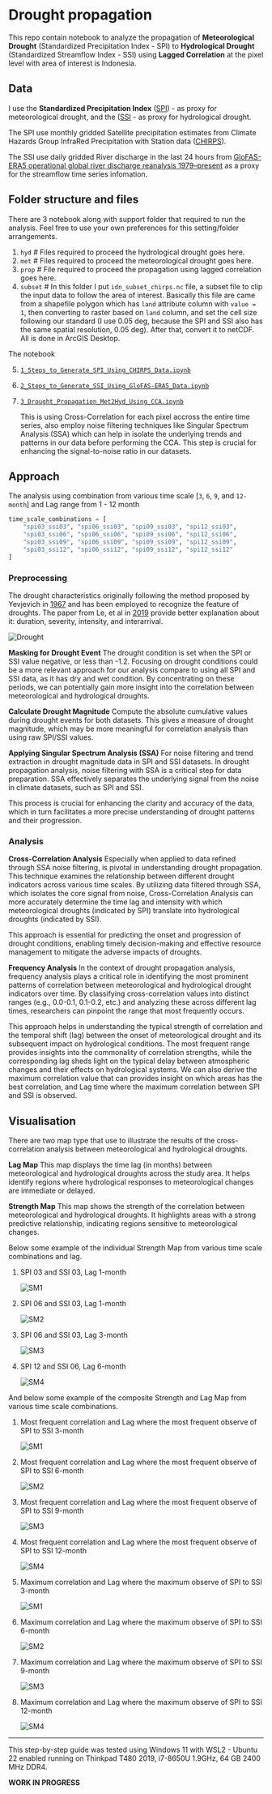 # Drought propagation

This repo contain notebook to analyze the propagation of **Meteorological Drought** (Standardized Precipitation Index - SPI) to **Hydrological Drought** (Standardized Streamflow Index - SSI) using **Lagged Correlation** at the pixel level with area of interest is Indonesia.

## Data

I use the **Standardized Precipitation Index** ([SPI](https://library.wmo.int/viewer/39629/download?file=wmo_1090_en.pdf&type=pdf&navigator=1)) - as proxy for meteorological drought, and the ([SSI](https://doi.org/10.1029/2019WR026315) - as proxy for hydrological drought. 

The SPI use monthly gridded Satellite precipitation estimates from Climate Hazards Group InfraRed Precipitation with Station data ([CHIRPS](https://doi.org/10.1038/sdata.2015.66)). 

The SSI use daily gridded River discharge in the last 24 hours from [GloFAS-ERA5 operational global river discharge reanalysis 1979–present](https://doi.org/10.5194/essd-12-2043-2020) as a proxy for the streamflow time series infomation.

## Folder structure and files

There are 3 notebook along with support folder that required to run the analysis. Feel free to use your own preferences for this setting/folder arrangements.

1. `hyd` # Files required to proceed the hydrological drought goes here.
2. `met` # Files required to proceed the meteorological drought goes here.
3. `prop` # File required to proceed the propagation using lagged correlation goes here.
4. `subset` # In this folder I put `idn_subset_chirps.nc` file, a subset file to clip the input data to follow the area of interest. Basically this file are came from a shapefile polygon which has `land` attribute column with `value = 1`, then converting to raster based on `land` column, and set the cell size following our standard (I use 0.05 deg, because the SPI and SSI also has the same spatial resolution, 0.05 deg). After that, convert it to netCDF. All is done in ArcGIS Desktop.

The notebook

5. [`1_Steps_to_Generate_SPI_Using_CHIRPS_Data.ipynb`](./1_Steps_to_Generate_SPI_Using_CHIRPS_Data.ipynb)
6. [`2_Steps_to_Generate_SSI_Using_GloFAS-ERA5_Data.ipynb`](./2_Steps_to_Generate_SSI_Using_GloFAS-ERA5_Data.ipynb)
7. [`3_Drought_Propagation_Met2Hyd_Using_CCA.ipynb`](./3_Drought_Propagation_Met2Hyd_Using_CCA.ipynb)

	This is using Cross-Correlation for each pixel accross the entire time series, also employ noise filtering techniques like Singular Spectrum Analysis (SSA) which can help in isolate the underlying trends and patterns in our data before performing the CCA. This step is crucial for enhancing the signal-to-noise ratio in our datasets. 

## Approach

The analysis using combination from various time scale [`3`, `6`, `9`, and `12-month`] and Lag range from 1 - 12 month

```python
time_scale_combinations = [
    "spi03_ssi03", "spi06_ssi03", "spi09_ssi03", "spi12_ssi03",
    "spi03_ssi06", "spi06_ssi06", "spi09_ssi06", "spi12_ssi06",
    "spi03_ssi09", "spi06_ssi09", "spi09_ssi09", "spi12_ssi09",
    "spi03_ssi12", "spi06_ssi12", "spi09_ssi12", "spi12_ssi12"
]
```

### Preprocessing

The drought characteristics originally following the method proposed by Yevjevich in [1967](https://www.engr.colostate.edu/ce/facultystaff/yevjevich/papers/HydrologyPapers_n23_1967.pdf) and has been employed to recognize the feature of droughts. The paper from Le, et al in [2019](https://www.researchgate.net/publication/333171255_Space-time_variability_of_drought_over_Vietnam) provide better explanation about it: duration, severity, intensity, and interarrival.

![Drought](./prop/images/drought-runtheory.png)

**Masking for Drought Event** The drought condition is set when the SPI or SSI value negative, or less than -1.2. Focusing on drought conditions could be a more relevant approach for our analysis compare to using all SPI and SSI data, as it has dry and wet condition. By concentrating on these periods, we can potentially gain more insight into the correlation between meteorological and hydrological droughts.

**Calculate Drought Magnitude** Compute the absolute cumulative values during drought events for both datasets. This gives a measure of drought magnitude, which may be more meaningful for correlation analysis than using raw SPI/SSI values.

**Applying Singular Spectrum Analysis (SSA)** For noise filtering and trend extraction in drought magnitude data in SPI and SSI datasets. In drought propagation analysis, noise filtering with SSA is a critical step for data preparation. SSA effectively separates the underlying signal from the noise in climate datasets, such as SPI and SSI. 

This process is crucial for enhancing the clarity and accuracy of the data, which in turn facilitates a more precise understanding of drought patterns and their progression.

### Analysis

**Cross-Correlation Analysis** Especially when applied to data refined through SSA noise filtering, is pivotal in understanding drought propagation. This technique examines the relationship between different drought indicators across various time scales. By utilizing data filtered through SSA, which isolates the core signal from noise, Cross-Correlation Analysis can more accurately determine the time lag and intensity with which meteorological droughts (indicated by SPI) translate into hydrological droughts (indicated by SSI). 

This approach is essential for predicting the onset and progression of drought conditions, enabling timely decision-making and effective resource management to mitigate the adverse impacts of droughts.

**Frequency Analysis** In the context of drought propagation analysis, frequency analysis plays a critical role in identifying the most prominent patterns of correlation between meteorological and hydrological drought indicators over time. By classifying cross-correlation values into distinct ranges (e.g., 0.0-0.1, 0.1-0.2, etc.) and analyzing these across different lag times, researchers can pinpoint the range that most frequently occurs.

This approach helps in understanding the typical strength of correlation and the temporal shift (lag) between the onset of meteorological drought and its subsequent impact on hydrological conditions. The most frequent range provides insights into the commonality of correlation strengths, while the corresponding lag sheds light on the typical delay between atmospheric changes and their effects on hydrological systems. We can also derive the maximum correlation value that can provides insight on which areas has the best correlation, and Lag time where the maximum correlation between SPI and SSI is observed.

## Visualisation

There are two map type that use to  illustrate the results of the cross-correlation analysis between meteorological and hydrological droughts.

**Lag Map** This map displays the time lag (in months) between meteorological and hydrological droughts across the study area. It helps identify regions where hydrological responses to meteorological changes are immediate or delayed.

**Strength Map** This map shows the strength of the correlation between meteorological and hydrological droughts. It highlights areas with a strong predictive relationship, indicating regions sensitive to meteorological changes.

Below some example of the individual Strength Map from various time scale combinations and lag.

1. SPI 03 and SSI 03, Lag 1-month

	![SM1](./prop/images/cor_spi03_ssi03_lag01.png)

2. SPI 06 and SSI 03, Lag 1-month

	![SM2](./prop/images/cor_spi06_ssi03_lag01.png)

3. SPI 06 and SSI 03, Lag 3-month

	![SM3](./prop/images/cor_spi06_ssi03_lag03.png)

4. SPI 12 and SSI 06, Lag 6-month

	![SM4](./prop/images/cor_spi12_ssi06_lag06.png)

And below some example of the composite Strength and Lag Map from various time scale combinations.

1. Most frequent correlation and Lag where the most frequent observe of SPI to SSI 3-month

	![SM1](./prop/images/idn_cli_freq_corr_combination_1.png)

2. Most frequent correlation and Lag where the most frequent observe of SPI to SSI 6-month

	![SM2](./prop/images/idn_cli_freq_corr_combination_2.png)

3. Most frequent correlation and Lag where the most frequent observe of SPI to SSI 9-month

	![SM3](./prop/images/idn_cli_freq_corr_combination_3.png)

4. Most frequent correlation and Lag where the most frequent observe of SPI to SSI 12-month

	![SM4](./prop/images/idn_cli_freq_corr_combination_4.png)

5. Maximum correlation and Lag where the maximum observe of SPI to SSI 3-month

	![SM1](./prop/images/idn_cli_max_corr_combination_1.png)

6. Maximum correlation and Lag where the maximum observe of SPI to SSI 6-month

	![SM2](./prop/images/idn_cli_max_corr_combination_2.png)

7. Maximum correlation and Lag where the maximum observe of SPI to SSI 9-month

	![SM3](./prop/images/idn_cli_max_corr_combination_3.png)

8. Maximum correlation and Lag where the maximum observe of SPI to SSI 12-month

	![SM4](./prop/images/idn_cli_max_corr_combination_4.png)

---

This step-by-step guide was tested using Windows 11 with WSL2 - Ubuntu 22 enabled running on Thinkpad T480 2019, i7-8650U 1.9GHz, 64 GB 2400 MHz DDR4.

**WORK IN PROGRESS**
